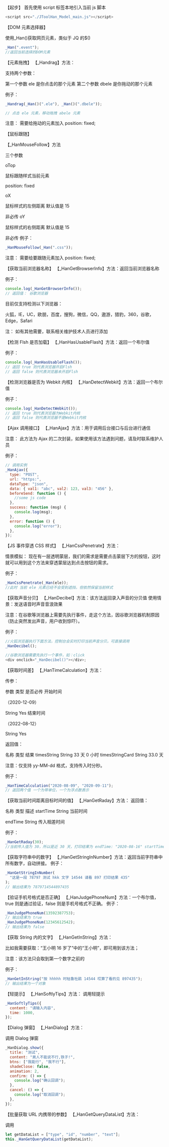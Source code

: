 【起步】
首先使用 script 标签本地引入当前 js 脚本

```js
<script src="./JToolHan_Model_main.js"></script>
```

【DOM 元素选择器】

使用\_Han()获取网页元素，类似于 JQ 的$()

```js
_Han(".event");
//返回当前选择的DOM元素
```

【元素拖拽】
【\_Handrag】方法：

支持两个参数：

第一个参数 ele 是你点击的那个元素
第二个参数 dbele 是你拖动的那个元素

例子：

```js
_Handrag(_Han()(".ele"), _Han()(".dbele"));

// 点击 ele 元素，移动拖拽 abele 元素
```

注意： 需要给拖动的元素加入 position: fixed;

【鼠标跟随】

【\_HanMouseFollow】方法

三个参数

oTop

鼠标跟随样式当前元素

position: fixed

oX

鼠标样式的左侧距离 默认值是 15

非必传
oY

鼠标样式的右侧距离 默认值是 15

非必传
例子：

```js
_HanMouseFollow(_Han(".css"));
```

注意： 需要给要跟随元素加入 position: fixed;

【获取当前浏览器名称】
【\_HanGetBrowserInfo】方法：返回当前浏览器名称

例子：

```js
console.log(_HanGetBrowserInfo());
// 返回值： 谷歌浏览器
```

目前仅支持检测以下浏览器：

火狐，IE，UC，欧朋，百度，搜狗，微信，QQ，遨游，猎豹，360，谷歌，Edge，Safari

注： 如有其他需要，联系相关维护技术人员进行添加

【检测 Flsh 是否加载】
【\_HanHasUsableFlash】方法：返回一个布尔值

例子：

```js
console.log(_HanHasUsableFlash());
// 返回 true 则代表浏览器开启Flsh
// 返回 false 则代表浏览器未开启Flsh
```

【检测浏览器是否为 Webkit 内核】
【\_HanDetectWebkit】方法：返回一个布尔值

例子：

```js
console.log(_HanDetectWebkit());
// 返回 true 则代表浏览器为Webkit内核
// 返回 false 则代表浏览器不是Webkit内核
```

【Ajax 调用接口】
【\_HanAjax】方法：用于调用后台接口与后台进行通信

注意： 此方法为 Ajax 的二次封装，如果使用该方法遇到问题，请及时联系维护人员

例子：

```js
// 调用实例
_HanAjax({
  type: "POST",
  url: "https:",
  dataType: "json",
  data: { val1: "abc", val2: 123, val3: "456" },
  beforeSend: function () {
    //some js code
  },
  success: function (msg) {
    console.log(msg);
  },
  error: function () {
    console.log("error");
  },
});
```

【JS 事件穿透 CSS 样式】
【\_HanCssPenetrate】方法：

情景模拟： 现在有一层透明蒙层，我们的需求是需要点击蒙层下方的按钮，这时就可以用到这个方法来穿透蒙层达到点击按钮的需求。

例子：

```js
_HanCssPenetrate(_Han(ele));
//此时 当前 ele 元素已经不会受到遮挡，但依然保留当前样式
```

【获取声音分贝】
【\_HanDecibel】方法：该方法返回录入声音的分贝值
使用情景：发送语音时声音音浪效果

注意：在谷歌等浏览器上需要先执行事件，走这个方法，因谷歌浏览器机制原因（防止突然发出声音，用户收到惊吓）。

例子：

```js
//火狐浏览器执行下面方法，控制台会实时打印当前声音分贝。可直接调用
_HanDecibel();

//谷歌浏览器需要先执行一个事件，如：click
<div onclick="_HanDecibel()"></div>;
```

【获取时间差】
【\_HanTimeCalculation】方法：

传参：

参数 类型 是否必传
开始时间

（2020-12-09）

String Yes
结束时间

（2022-08-12）

String Yes

返回值：

名称 类型 结果
timesString String 33 天 0 小时
timesStringCard String 33.0 天

注意：仅支持 yy-MM-dd 格式，支持传入时分秒。

例子：

```js
_HanTimeCalculation("2020-08-09", "2020-09-11");
// 返回两个值 一个为带单位，一个为浮点数表示
```

【获取当前时间距离目标时间的值】
【\_HanGetRaday】方法：
返回值：

名称 类型 描述
startTime String
当前时间

endTime String
传入相差时间

例子：

```js
_HanGetRaday(30);
//当前传入值为 30，所以是近 30 天，打印结果为 endTime: "2020-08-16" startTime: "2020-09-14"
```

【获取字符串中的数字】
【\_HanGetStringInNumber】方法：返回当前字符串中所有数字，自动拼接。
例子：

```js
_HanGetStringInNumber(
  "这是一段 78797 测试 hkk 文字 14544 请看 897 打印结果 435"
);
// 输出结果为 7879714544897435
```

【验证手机号格式是否正确】
【\_HanJudgePhoneNum】方法：一个布尔值，true 则是通过验证，false 则是手机号格式不正确。
例子：

```js
_HanJudgePhoneNum(13592387753);
// 输出结果为 true
_HanJudgePhoneNum(12345612542);
// 输出结果为 false
```

【获取 String 内的文字】
【\_HanGetInString】方法：

比如我需要获取：“王小明 16 岁了”中的“王小明”，即可用到该方法；

注意：该方法只会取到第一个数字之前的

例子：

```js
_HanGetInString("按 hhhhh 时枯鲁杜鹃 14544 哎算了看的见 897435");
// 输出结果为一个对象
```

【轻提示】
【\_HanSoftlyTips】方法：
调用轻提示

```js
_HanSoftlyTips({
  content: "请输入内容",
  time: 1000,
});
```

【Dialog 弹窗】
【\_HanDialog】方法：

调用 Dialog 弹窗

```js
_HanDialog.show({
  title: "测试",
  content: "男人不能说不行,铁子!",
  btns: ["我能行", "我不行"],
  shadeClose: false,
  animation: 2,
  confirm: () => {
    console.log("确认回调");
  },
  cancel: () => {
    console.log("取消回调");
  },
});
```

【批量获取 URL 内携带的参数】
【\_HanGetQueryDataList】方法：

调用

```js
let getDataList = ["type", "id", "number", "text"];
this._HanGetQueryDataList(getDataList);
```
